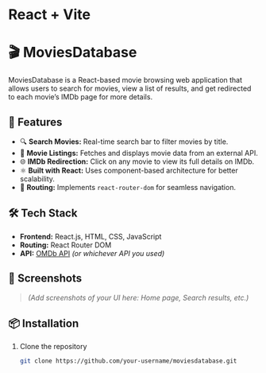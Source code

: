 # React + Vite
# 🎬 MoviesDatabase

MoviesDatabase is a React-based movie browsing web application that allows users to search for movies, view a list of results, and get redirected to each movie’s IMDb page for more details.

## 🚀 Features

- 🔍 **Search Movies:** Real-time search bar to filter movies by title.
- 🎥 **Movie Listings:** Fetches and displays movie data from an external API.
- 🌐 **IMDb Redirection:** Click on any movie to view its full details on IMDb.
- ⚛️ **Built with React:** Uses component-based architecture for better scalability.
- 🔁 **Routing:** Implements `react-router-dom` for seamless navigation.

## 🛠️ Tech Stack

- **Frontend:** React.js, HTML, CSS, JavaScript
- **Routing:** React Router DOM
- **API:** [OMDb API](https://www.omdbapi.com/) *(or whichever API you used)*
  
## 📸 Screenshots

> *(Add screenshots of your UI here: Home page, Search results, etc.)*

## 📦 Installation

1. Clone the repository  
   ```bash
   git clone https://github.com/your-username/moviesdatabase.git
